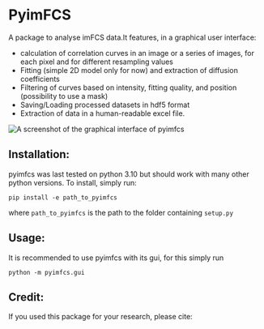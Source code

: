 PyimFCS
=======

A package to analyse imFCS data.It features, in a graphical user interface:
- calculation of correlation curves in an image or a series of images, for each pixel and for different resampling values
- Fitting (simple 2D model only for now) and extraction of diffusion coefficients
- Filtering of curves based on intensity, fitting quality, and position (possibility to use a mask)
- Saving/Loading processed datasets in hdf5 format
- Extraction of data in a human-readable excel file.

![A screenshot of the graphical interface of pyimfcs](https://github.com/aurelien-barbotin/imFCS/blob/main/images/screenshot_imFCS.png)

Installation:
-------------
pyimfcs was last tested on python 3.10 but should work with many other python versions. To install, simply run:

	pip install -e path_to_pyimfcs

where `path_to_pyimfcs` is the path to the folder containing `setup.py`

Usage:
------
It is recommended to use pyimfcs with its gui, for this simply run

	python -m pyimfcs.gui
	
Credit:
-------

If you used this package for your research, please cite: 


